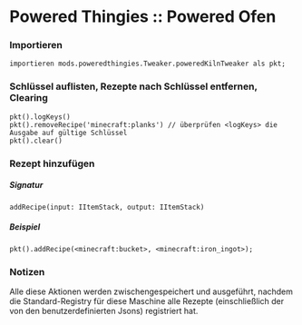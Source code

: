 # Powered Thingies :: Powered Ofen

### Importieren

```zenscript
importieren mods.poweredthingies.Tweaker.poweredKilnTweaker als pkt;
```

### Schlüssel auflisten, Rezepte nach Schlüssel entfernen, Clearing

```zenscript
pkt().logKeys()
pkt().removeRecipe('minecraft:planks') // überprüfen <logKeys> die Ausgabe auf gültige Schlüssel
pkt().clear()
```

### Rezept hinzufügen

##### Signatur

```zenscript
addRecipe(input: IItemStack, output: IItemStack)
```

##### Beispiel

```zenscript
pkt().addRecipe(<minecraft:bucket>, <minecraft:iron_ingot>);
```

### Notizen

Alle diese Aktionen werden zwischengespeichert und ausgeführt, nachdem die Standard-Registry für diese Maschine alle Rezepte (einschließlich der von den benutzerdefinierten Jsons) registriert hat.